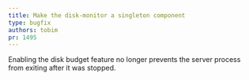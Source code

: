 ```yaml
---
title: Make the disk-monitor a singleton component
type: bugfix
authors: tobim
pr: 1495
---
```


Enabling the disk budget feature no longer prevents the server process from
exiting after it was stopped.

